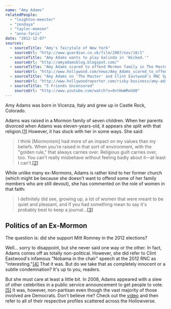 ```yaml
---
name: "Amy Adams"
relatedPeople:
  - "leighton-meester"
  - "zendaya"
  - "taylor-momsen"
  - "anna-faris"
date: "2012-12-07"
sources:
  - sourceTitle: "Amy's fairytale of New York"
    sourceUrl: "http://www.guardian.co.uk/film/2007/nov/18/1"
  - sourceTitle: "Amy Adams wants to play Galinda in 'Wicked.'"
    sourceUrl: "http://amyadamsblog.blogspot.com/"
  - sourceTitle: "Amy Adams scared to offend Mormon family in The Master."
    sourceUrl: "http://www.hollywood.com/news/Amy_Adams_scared_to_offend_Mormon_family_in_The_Master/38159643"
  - sourceTitle: "Amy Adams on 'The Master' and Clint Eastwood's RNC Speech"
    sourceUrl: "http://www.hollywoodreporter.com/risky-business/amy-adams-master-clint-eastwood-rnc-369783"
  - sourceTitle: "5 Friends Uncensored"
    sourceUrl: "http://www.youtube.com/watch?v=0vtHwWReGU0"
---
```


Amy Adams was born in Vicenza, Italy and grew up in Castle Rock, Colorado.

Adams was raised in a Mormon family of seven children. When her parents divorced when Adams was eleven-years-old, it appears she split with that religion.<a class="source-citation" href="#http://www.guardian.co.uk/film/2007/nov/18/1" title="Amy&apos;s fairytale of New York">[1]</a> However, it has stuck with her in some ways. She said:

>I think [Mormonism] had more of an impact on my values than my beliefs. When you're raised in that sort of environment, with the "golden rule," that always carries over. Religious guilt carries over, too. You can't really misbehave without feeling badly about it—at least I can't.<a class="source-citation" href="#http://amyadamsblog.blogspot.com/" title="Amy Adams wants to play Galinda in &apos;Wicked.&apos;">[2]</a>

While unlike many ex-Mormons, Adams is rather kind to her former church (which might be because she doesn't want to offend some of her family members who are still devout), she has commented on the role of women in that faith:

>I definitely did see, growing up, a lot of women that were meant to be quiet and pleasant, and if you had something mean to say it's probably best to keep a journal…<a class="source-citation" href="#http://www.hollywood.com/news/Amy_Adams_scared_to_offend_Mormon_family_in_The_Master/38159643" title="Amy Adams scared to offend Mormon family in The Master.">[3]</a>

## 

## Politics of an Ex-Mormon

The question is: did she support Mitt Romney in the 2012 elections?

Well… sorry to disappoint, but she never said one way or the other. In fact, Adams comes off as totally non-political. However, she did refer to Clint Eastwood's infamous "Nobama in the chair" speech at the 2012 RNC as "interesting."<a class="source-citation" href="#http://www.hollywoodreporter.com/risky-business/amy-adams-master-clint-eastwood-rnc-369783" title="Amy Adams on &apos;The Master&apos; and Clint Eastwood&apos;s RNC Speech">[4]</a> That it was. But do we take that as completely innocent or a subtle condemnation? It's up to you, readers.

But she must care at least a little bit. In 2008, Adams appeared with a slew of other celebrities in a public service announcement to get people to vote.<a class="source-citation" href="#http://www.youtube.com/watch?v=0vtHwWReGU0" title="5 Friends Uncensored">[5]</a> It was, however, non-partisan even though the vast majority of those involved are Democrats. Don't believe me? Check out the [video](http://www.youtube.com/watch?v=0vtHwWReGU0) and then refer to all of their respective profiles scattered across the Hollowverse.